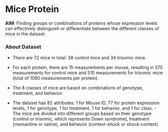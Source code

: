 # Mice Protein

**AIM**: Finding groups or combinations of proteins whose expression levels can effectively distinguish or differentiate between the different classes of mice in the dataset.

### About Dataset

- There are 72 mice in total: 38 control mice and 34 trisomic mice.

- For each protein, there are 15 measurements per mouse, resulting in 570 measurements for control mice and 510 measurements for trisomic mice (total of 1080 measurements per protein).

- The 8 classes of mice are based on combinations of genotype, treatment, and
 behavior.
- The dataset has 82 attributes: 1 for Mouse ID, 77 for protein expression levels, 1 for genotype, 1 for treatment, 1 for behavior, and 1 for class.
-The mice are divided into different groups based on their genotype (control or trisomic, which represents Down syndrome), treatment (memantine or saline), and behavior (context-shock or shock-context).
